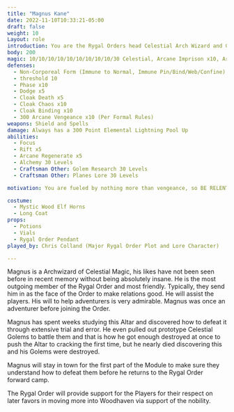 ```yaml
---
title: "Magnus Kane"
date: 2022-11-10T10:33:21-05:00
draft: false
weight: 10
Layout: role
introduction: You are the Rygal Orders head Celestial Arch Wizard and Golem researcher. You work is often overshadowed by the Rygal Orders lack of understanding of Celestial Magic, but you continue to prove them wrong. One day you will have your Celestial Golem perfected and they will eat their words. You have a very good heart, sometimes you are asked to do questionable things for the cause, but you generally can stomach them. The ones you can’t stomach you find some way to make it right or help the people out against orders sometimes. Therefore, Master Dakos doesn’t fully trust you always, but he understands he needs you regardless of what your methods are to the madness in your laboratory.
body: 200
magic: 10/10/10/10/10/10/10/10/10/30 Celestial, Arcane Imprison x10, Arcane Eldritch (Fire, Ice, Lightning, Stone) Blast 90 x10, 50 Elemental Lightning x10, 50 Elemental Flame x10, 50 Elemental Stone x10, 50 Elemental Ice, Arcane Destroy Undead 70 x10, Arcane Destroy (For Golems if they malfunction) x10, Magic Life x5 (Spirit Locked Magic Items), Magic Cure Serious Wounds 20 x5 (Spirit Locked Magic Items)
defenses: 
  - Non-Corporeal Form (Immune to Normal, Immune Pin/Bind/Web/Confine), 
  - threshold 10
  - Phase x10
  - Dodge x5
  - Cloak Death x5
  - Cloak Chaos x10
  - Cloak Binding x10
  - 300 Arcane Vengeance x10 (Per Formal Rules)
weapons: Shield and Spells
damage: Always has a 300 Point Elemental Lightning Pool Up
abilities: 
  - Focus
  - Rift x5
  - Arcane Regenerate x5
  - Alchemy 30 Levels
  - Craftsman Other: Golem Research 30 Levels
  - Craftsman Other: Planes Lore 30 Levels

motivation: You are fueled by nothing more than vengeance, so BE RELENTLESS unless commanded by your Raid Leader of above command in the Bloody Fist. 

costume:
  - Mystic Wood Elf Horns
  - Long Coat
props:
  - Potions
  - Vials
  - Rygal Order Pendant
played_by: Chris Colland (Major Rygal Order Plot and Lore Character)

---
```




Magnus is a Archwizard of Celestial Magic, his likes have not been seen before in recent memory without being absolutely insane.
He is the most outgoing member of the Rygal Order and most friendly. Typically, they send him in as the face of the Order to make relations good. He will assist the players. His will to help adventurers is very admirable. Magnus was once an adventurer before joining the Order.

Magnus has spent weeks studying this Altar and discovered how to defeat it through extensive trial and error. He even pulled out prototype Celestial Golems to battle them and that is how he got enough destroyed at once to push the Altar to cracking the first time, but he nearly died discovering this and his Golems were destroyed.

Magnus will stay in town for the first part of the Module to make sure they understand how to defeat them before he returns to the Rygal Order forward camp.

The Rygal Order will provide support for the Players for their respect on later favors in moving more into Woodhaven via support of the nobility.



